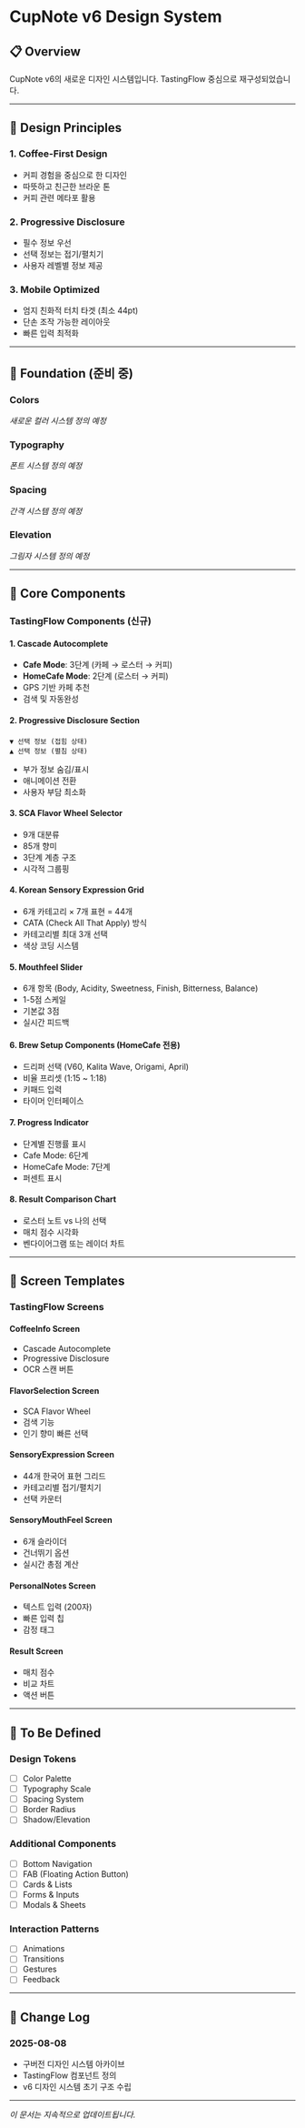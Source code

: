 # CupNote v6 Design System

## 📋 Overview
CupNote v6의 새로운 디자인 시스템입니다. TastingFlow 중심으로 재구성되었습니다.

---

## 🎯 Design Principles

### 1. Coffee-First Design
- 커피 경험을 중심으로 한 디자인
- 따뜻하고 친근한 브라운 톤
- 커피 관련 메타포 활용

### 2. Progressive Disclosure  
- 필수 정보 우선
- 선택 정보는 접기/펼치기
- 사용자 레벨별 정보 제공

### 3. Mobile Optimized
- 엄지 친화적 터치 타겟 (최소 44pt)
- 단손 조작 가능한 레이아웃
- 빠른 입력 최적화

---

## 🎨 Foundation (준비 중)

### Colors
*새로운 컬러 시스템 정의 예정*

### Typography  
*폰트 시스템 정의 예정*

### Spacing
*간격 시스템 정의 예정*

### Elevation
*그림자 시스템 정의 예정*

---

## 🧩 Core Components

### TastingFlow Components (신규)

#### 1. Cascade Autocomplete
- **Cafe Mode**: 3단계 (카페 → 로스터 → 커피)
- **HomeCafe Mode**: 2단계 (로스터 → 커피)
- GPS 기반 카페 추천
- 검색 및 자동완성

#### 2. Progressive Disclosure Section
```
▼ 선택 정보 (접힘 상태)
▲ 선택 정보 (펼침 상태)
```
- 부가 정보 숨김/표시
- 애니메이션 전환
- 사용자 부담 최소화

#### 3. SCA Flavor Wheel Selector
- 9개 대분류
- 85개 향미
- 3단계 계층 구조
- 시각적 그룹핑

#### 4. Korean Sensory Expression Grid
- 6개 카테고리 × 7개 표현 = 44개
- CATA (Check All That Apply) 방식
- 카테고리별 최대 3개 선택
- 색상 코딩 시스템

#### 5. Mouthfeel Slider
- 6개 항목 (Body, Acidity, Sweetness, Finish, Bitterness, Balance)
- 1-5점 스케일
- 기본값 3점
- 실시간 피드백

#### 6. Brew Setup Components (HomeCafe 전용)
- 드리퍼 선택 (V60, Kalita Wave, Origami, April)
- 비율 프리셋 (1:15 ~ 1:18)
- 키패드 입력
- 타이머 인터페이스

#### 7. Progress Indicator
- 단계별 진행률 표시
- Cafe Mode: 6단계
- HomeCafe Mode: 7단계
- 퍼센트 표시

#### 8. Result Comparison Chart
- 로스터 노트 vs 나의 선택
- 매치 점수 시각화
- 벤다이어그램 또는 레이더 차트

---

## 📱 Screen Templates

### TastingFlow Screens

#### CoffeeInfo Screen
- Cascade Autocomplete
- Progressive Disclosure
- OCR 스캔 버튼

#### FlavorSelection Screen  
- SCA Flavor Wheel
- 검색 기능
- 인기 향미 빠른 선택

#### SensoryExpression Screen
- 44개 한국어 표현 그리드
- 카테고리별 접기/펼치기
- 선택 카운터

#### SensoryMouthFeel Screen
- 6개 슬라이더
- 건너뛰기 옵션
- 실시간 총점 계산

#### PersonalNotes Screen
- 텍스트 입력 (200자)
- 빠른 입력 칩
- 감정 태그

#### Result Screen
- 매치 점수
- 비교 차트
- 액션 버튼

---

## 🚧 To Be Defined

### Design Tokens
- [ ] Color Palette
- [ ] Typography Scale  
- [ ] Spacing System
- [ ] Border Radius
- [ ] Shadow/Elevation

### Additional Components
- [ ] Bottom Navigation
- [ ] FAB (Floating Action Button)
- [ ] Cards & Lists
- [ ] Forms & Inputs
- [ ] Modals & Sheets

### Interaction Patterns
- [ ] Animations
- [ ] Transitions
- [ ] Gestures
- [ ] Feedback

---

## 📝 Change Log

### 2025-08-08
- 구버전 디자인 시스템 아카이브
- TastingFlow 컴포넌트 정의
- v6 디자인 시스템 초기 구조 수립

---

*이 문서는 지속적으로 업데이트됩니다.*
